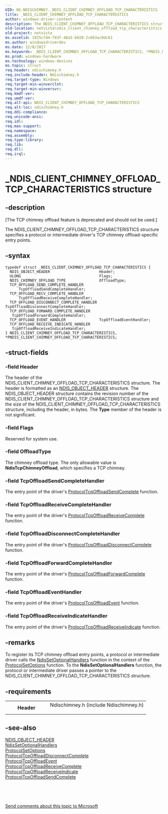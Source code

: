 ```yaml
---
UID: NS.NDISCHIMNEY._NDIS_CLIENT_CHIMNEY_OFFLOAD_TCP_CHARACTERISTICS
title: _NDIS_CLIENT_CHIMNEY_OFFLOAD_TCP_CHARACTERISTICS
author: windows-driver-content
description: The NDIS_CLIENT_CHIMNEY_OFFLOAD_TCP_CHARACTERISTICS structure specifies a protocol or intermediate driver's TCP chimney offload-specific entry points.
old-location: netvista\ndis_client_chimney_offload_tcp_characteristics.htm
old-project: netvista
ms.assetid: 1925cfd4-f83f-48a5-b928-2c663ac0dc61
ms.author: windowsdriverdev
ms.date: 12/8/2017
ms.keywords: _NDIS_CLIENT_CHIMNEY_OFFLOAD_TCP_CHARACTERISTICS, *PNDIS_CLIENT_CHIMNEY_OFFLOAD_TCP_CHARACTERISTICS, NDIS_CLIENT_CHIMNEY_OFFLOAD_TCP_CHARACTERISTICS
ms.prod: windows-hardware
ms.technology: windows-devices
ms.topic: struct
req.header: ndischimney.h
req.include-header: Ndischimney.h
req.target-type: Windows
req.target-min-winverclnt: 
req.target-min-winversvr: 
req.kmdf-ver: 
req.umdf-ver: 
req.alt-api: NDIS_CLIENT_CHIMNEY_OFFLOAD_TCP_CHARACTERISTICS
req.alt-loc: ndischimney.h
req.ddi-compliance: 
req.unicode-ansi: 
req.idl: 
req.max-support: 
req.namespace: 
req.assembly: 
req.type-library: 
req.lib: 
req.dll: 
req.irql: 
---
```


# _NDIS_CLIENT_CHIMNEY_OFFLOAD_TCP_CHARACTERISTICS structure



## -description
<p class="CCE_Message">[The TCP chimney offload feature is deprecated and should not be used.]

The NDIS_CLIENT_CHIMNEY_OFFLOAD_TCP_CHARACTERISTICS structure specifies a protocol or intermediate
  driver's TCP chimney offload-specific entry points.



## -syntax

````
typedef struct _NDIS_CLIENT_CHIMNEY_OFFLOAD_TCP_CHARACTERISTICS {
  NDIS_OBJECT_HEADER                      Header;
  ULONG                                   Flags;
  NDIS_CHIMNEY_OFFLOAD_TYPE               OffloadType;
  TCP_OFFLOAD_SEND_COMPLETE_HANDLER       TcpOffloadSendCompleteHandler;
  TCP_OFFLOAD_RECV_COMPLETE_HANDLER       TcpOffloadReceiveCompleteHandler;
  TCP_OFFLOAD_DISCONNECT_COMPLETE_HANDLER TcpOffloadDisconnectCompleteHandler;
  TCP_OFFLOAD_FORWARD_COMPLETE_HANDLER    TcpOffloadForwardCompleteHandler;
  TCP_OFFLOAD_EVENT_HANDLER               TcpOffloadEventHandler;
  TCP_OFFLOAD_RECEIVE_INDICATE_HANDLER    TcpOffloadReceiveIndicateHandler;
} NDIS_CLIENT_CHIMNEY_OFFLOAD_TCP_CHARACTERISTICS, *PNDIS_CLIENT_CHIMNEY_OFFLOAD_TCP_CHARACTERISTICS;
````


## -struct-fields

### -field Header

The header of the NDIS_CLIENT_CHIMNEY_OFFLOAD_TCP_CHARACTERISTICS structure. The header is
     formatted as an 
     <a href="netvista.ndis_object_header">NDIS_OBJECT_HEADER</a> structure. The
     NDIS_OBJECT_HEADER structure contains the revision number of the
     NDIS_CLIENT_CHIMNEY_OFFLOAD_TCP_CHARACTERISTICS structure and the size of the
     NDIS_CLIENT_CHIMNEY_OFFLOAD_TCP_CHARACTERISTICS structure, including the header, in bytes. The 
     <b>Type</b> member of the header is not significant.


### -field Flags

Reserved for system use.


### -field OffloadType

The chimney offload type. The only allowable value is 
     <b>NdisTcpChimneyOffload</b>, which specifies a TCP chimney.


### -field TcpOffloadSendCompleteHandler

The entry point of the driver's 
     <a href="..\ndischimney\nc-ndischimney-tcp_offload_send_complete_handler.md">
     ProtocolTcpOffloadSendComplete</a> function.


### -field TcpOffloadReceiveCompleteHandler

The entry point of the driver's 
     <a href="..\ndischimney\nc-ndischimney-tcp_offload_recv_complete_handler.md">
     ProtocolTcpOffloadReceiveComplete</a> function.


### -field TcpOffloadDisconnectCompleteHandler

The entry point of the driver's 
     <a href="..\ndischimney\nc-ndischimney-tcp_offload_disconnect_complete_handler.md">
     ProtocolTcpOffloadDisconnectComplete</a> function.


### -field TcpOffloadForwardCompleteHandler

The entry point of the driver's 
     <a href="..\ndischimney\nc-ndischimney-tcp_offload_forward_complete_handler.md">
     ProtocolTcpOffloadForwardComplete</a> function.


### -field TcpOffloadEventHandler

The entry point of the driver's 
     <a href="..\ndischimney\nc-ndischimney-tcp_offload_event_handler.md">
     ProtocolTcpOffloadEvent</a> function.


### -field TcpOffloadReceiveIndicateHandler

The entry point of the driver's 
     <a href="..\ndischimney\nc-ndischimney-tcp_offload_receive_indicate_handler.md">
     ProtocolTcpOffloadReceiveIndicate</a> function.


## -remarks
To register its TCP chimney offload entry points, a protocol or intermediate driver calls the 
    <a href="netvista.ndissetoptionalhandlers">NdisSetOptionalHandlers</a> function
    in the context of the 
    <a href="..\ndis\nc-ndis-set_options.md">ProtocolSetOptions</a> function. To the 
    <b>NdisSetOptionalHandlers</b> function, the protocol or intermediate driver passes a pointer to the
    NDIS_CLIENT_CHIMNEY_OFFLOAD_TCP_CHARACTERISTICS structure.


## -requirements
<table>
<tr>
<th width="30%">
Header

</th>
<td width="70%">
<dl>
<dt>Ndischimney.h (include Ndischimney.h)</dt>
</dl>
</td>
</tr>
</table>

## -see-also
<dl>
<dt>
<a href="netvista.ndis_object_header">NDIS_OBJECT_HEADER</a>
</dt>
<dt>
<a href="netvista.ndissetoptionalhandlers">NdisSetOptionalHandlers</a>
</dt>
<dt>
<a href="..\ndis\nc-ndis-set_options.md">ProtocolSetOptions</a>
</dt>
<dt>
<a href="..\ndischimney\nc-ndischimney-tcp_offload_disconnect_complete_handler.md">
   ProtocolTcpOffloadDisconnectComplete</a>
</dt>
<dt>
<a href="..\ndischimney\nc-ndischimney-tcp_offload_event_handler.md">ProtocolTcpOffloadEvent</a>
</dt>
<dt>
<a href="..\ndischimney\nc-ndischimney-tcp_offload_recv_complete_handler.md">
   ProtocolTcpOffloadReceiveComplete</a>
</dt>
<dt>
<a href="..\ndischimney\nc-ndischimney-tcp_offload_receive_indicate_handler.md">
   ProtocolTcpOffloadReceiveIndicate</a>
</dt>
<dt>
<a href="..\ndischimney\nc-ndischimney-tcp_offload_send_complete_handler.md">
   ProtocolTcpOffloadSendComplete</a>
</dt>
</dl>
 

 

<a href="mailto:wsddocfb@microsoft.com?subject=Documentation%20feedback [netvista\netvista]:%20NDIS_CLIENT_CHIMNEY_OFFLOAD_TCP_CHARACTERISTICS structure%20 RELEASE:%20(12/8/2017)&amp;body=%0A%0APRIVACY STATEMENT%0A%0AWe use your feedback to improve the documentation. We don't use your email address for any other purpose, and we'll remove your email address from our system after the issue that you're reporting is fixed. While we're working to fix this issue, we might send you an email message to ask for more info. Later, we might also send you an email message to let you know that we've addressed your feedback.%0A%0AFor more info about Microsoft's privacy policy, see http://privacy.microsoft.com/en-us/default.aspx." title="Send comments about this topic to Microsoft">Send comments about this topic to Microsoft</a>

